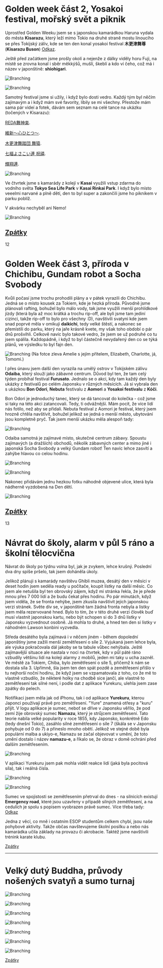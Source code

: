# Golden week část 2, Yosakoi festival, mořský svět a piknik

Uprostřed Golden Weeku jsem se s japonskou kamarádkou Haruna vydala do města **Kisarazu**, který leží mimo Tokio na druhé straně mostu linoucího se přes Tokijský záliv, kde se ten den konal yosakoi festival **木更津舞尊** (**Kisarazu Buson**) [Odkaz](https://kisacon.com/2023/01/22/yosakoi2023/).

Ještě před začátkem jsme prošly okolí a nejenže z dálky viděly horu Fuji, na místě se zrovna konal i sběr měkkýšů, mušlí, škeblí a kdo ví čeho, což má i název v japonštině: __shiohigari__.

![Branching](../photos/fuji_podruhe.jpeg)

![Branching](../photos/shiohigari.jpeg)

Samotný festival jsme si užily, i když bylo dosti vedro. Každý tým byl něčím zajímavým a i když mám své favority, líbily se mi všechny.
Přestože mám sama pár videí a fotek, dávám sem seznam na celé tance na ukázku (točených v Kisarazu):


[REDA舞神楽](https://www.youtube.com/watch?v=hbPpsZKETqU).

[維新～心ひとつ～](https://www.youtube.com/watch?v=Jom69NxXi90).

[木更津舞踏団 舞猿](https://www.youtube.com/watch?v=yJ3o5Xh-ae8).

[七福よさこい連 祝禧](https://www.youtube.com/watch?v=Ic40fzQYbcE).

[輝翔連](https://www.youtube.com/watch?v=XMmK_AEQYxs).


![Branching](../photos/kisarazu_plakat.jpeg)


Ve čtvrtek jsme s kamarády z kolejí v **Kasai** využili vstup zdarma do vodního světa **Tokyo Sea Life Park** v **Kasai Rinkai Park**. I když bylo místo veeelmi narvané a plně dětí, den to byl super a zakončili jsme ho piknikem v parku poblíž.

V akvárku nechyběl ani Nemo!

![Branching](../photos/nemo.jpeg)

[Zpátky](../)
-----------------
12
# Golden Week část 3, příroda v Chichibu, Gundam robot a Socha Svobody 

Kvůli počasí jsme trochu prohodili plány a v pátek vyrazili do Chichibu. Jedná se o místo kousek za Tokiem, kde je hezká příroda. Původně jsme plánovali rafting, bohužel bylo málo vody, tak jsme využili menší prohlídkové jízdy (která byla až moc krátká a trochu rip-off, ale byli jsme tam jediní cizinci, takže rip-off to bylo pro všechny :D), navštívili svatyni kde jsem snad poprvé měla v omikuji __daikichi__, tedy velké štěstí, a nakonec se přemístili do parku, který na jaře krásně kvete, my však toho období o pár dnů prošvihli. Celkově navíc bylo takové vedro, že jsem se už podruhé co tu jsem spálila. Každopádně, i když to byl částečně nevydařený den co se týká plánů, ve výsledku to byl fajn den.


![Branching](../photos/chichibu.jpg)
(Na fotce zleva Amelie s jejím přítelem, Elizabeth, Charlotte, já, Tomomi.)

I přes únavu jsem další den vyrazila na umělý ostrov v Tokijském zálivu **Odaiba**, který slouží jako zábavné centrum. Důvod byl ten, že tam celý týden probíhal festival **Furusato**. Jednalo se o akci, kdy tam každý den byly ukázky z festivalů po celém Japonsku v různých měsících. Já si vybrala den s ukázkou **Bon Odori**, **Nebuta** festivalu z **Aomori** a **Yosakoi festivalu** z **Kóči**. 

Bon Odori je jednoduchý tanec, který se dá tancovat do kolečka - což jsme si taky na této akci zatancovali. Tedy, ti odvážnější. Mám pocit, že více lidí nás fotilo, než aby se přidali. Nebuta festival z Aomori je festival, který jsem hrozně chtěla navštívit, bohužel jelikož se jedná o menší město, ubytování jsou kompletně pryč. Tak jsem menší ukázku měla alespoň tady:

![Branching](../photos/aomori.png)


Odaiba samotná je zajímavé místo, skutečné centrum zábavy. Spoustu zajímavých (a dražších) obchodů, několik zábavných center a mimo jiné i japonská Socha Svobody a velký Gundam robot! Ten navíc lehce zasvítí a zahýbe hlavou co celou hodinu.

![Branching](../photos/odaiba_socha_svobody.jpeg)


![Branching](../photos/gundam.jpeg)

Nakonec přidávám jednu hezkou fotku náhodně objevené ulice, která byla nádherně vyzdobená na Den dětí.

![Branching](../photos/random_street.jpeg)

[Zpátky](../)
-----------------
13
# Návrat do školy, alarm v půl 5 ráno a školní tělocvična

Návrat do školy po týdnu volna byl, jak je zvykem, lehce krušný. Poslední dva dny spíše pršelo, tak jsem doháněla úkoly. 

Jelikož plánuji s kamarády navštěvu Ghibli muzea, desátý den v měsíci v deset hodin jsem seděla ready u počítače, koupit lístky na další měsíc. Co jsem ale netušila byl ten obrovský zájem, když mi stránka řekla, že je přede mnou přes 7 000 lidí a že budu čekat přes hodinu. Po pár minutách, když jsem viděla, že se fronta nehýbe, jsem zkusila navštívit jejich japonskou verzi stránek. Světe div se, v japonštině tam žádná fronta nebyla a lístky jsem měla rezervované hned. Bylo to tím, že v této druhé verzi člověk buď musí vlastnit japonskou kartu, nebo být schopen si do 3 dnů lístky v Japonsku vyzvednout osobně. Já mohla to druhé, a hned ten den si lístky v náhodném Lawson konbini vyzvedla. 


Středa desátého byla zajímavá i v něčem jiném - během dopolední japonštiny jsme zažili menší zemětřesení o síle 2. Vyjukaná jsem lehce byla, ale výuka pokračovala dál jakoby se ta tabule vůbec nehýbala. Ještě zajímavější situace ale nastala v noci na čtvrtek, kdy v půl páté ráno vzbudily většinu lidí na koleji alarmy z mobilů, jeden mi taky u ucha zazněl. Ve městě za Tokiem, Chiba, bylo zemětřesení o síle 5, přičemž k nám se dostala síla 3. Upřímně, šla jsem ten den spát pozdě a zemětřesení přišlo v tu nejhorší noční hodinu, že když jsem se vzpamatovala z toho, co že mě to vlastně vzbudilo, že některé holky na chodbě sice jančí, ale vlastně to zemětřesení tak silné není, i podle dat z aplikace Yurekuru, ulehla jsem zase zpátky do pelech.

Notifikaci jsem měla jak od iPhonu, tak i od aplikace **Yurekuru**, kterou Japonci používají právě pro zemětřesení. "Yure" znamená otřesy a "kuru" přijít. V logu aplikace je sumec, neboť se dříve v Japonsku věřilo, že pod zemí žije obrovský sumec **Namazu**, který je strůjcem zemětřesení. Tato teorie nabila velké popularity v roce 1855, kdy Japonsko, konkrétně Edo (tedy dnešní Tokio), zasáhlo silné zemětřesení o síle 7 (škála se v Japonsku pohybuje od 0 do 7) a přineslo mnoho obětí. Jelikož ve stejné době byla populární malba a ukiyo-e, Namazu se začal objevovat v umění, že toto umění dostalo i název **namazu-e**, a říkalo se, že obraz v domě ochrání před dalším zemětřesením. 

![Branching](../photos/jishin_notifikace.jpeg)

V aplikaci Yurekuru jsem pak mohla vidět reakce lidí (jaká byla pocitová síla), tak i reálná čísla. 

![Branching](../photos/jishin_nazory.PNG)

![Branching](../photos/jishin_sila.PNG)

Sumec ve spojistosti se zemětřesením přetrval do dnes - na silnicích existují __Emergency road__, které jsou uzavřeny v případě silných zemětřesení, a na cedulích je spolu s popisem vyobrazen právě sumec. Více třeba tady: [Odkaz](https://sabukaru.online/articles/namazu-the-ancient-history-behind-the-earthquake-causing-catfish)

Jedna z věcí, co mně i ostatním ESOP studentům celkem chybí, jsou naše pohybové aktivity. Takže občas navštevujeme školní posilku a nebo nás kamarádka učila základy na provazu či akrobacie. Taktéž jsme navštívili trénink karate klubu.

[Zpátky](../)


-----------------------------------
# Velký dutý Buddha, průvody nošených svatyň a sumo turnaj


![Branching](../photos/kamakura_vlak.jpeg)

![Branching](../photos/kamakura_buddha.jpeg)

![Branching](../photos/kamakura_miki.jpeg)

![Branching](../photos/kamakura_jidlo.jpeg)

![Branching](../photos/kamakura_sosky.jpeg)

![Branching](../photos/sumo_kruh.jpeg)

![Branching](../photos/sumo_celkem.jpeg)

[Zpátky](../)
